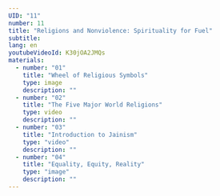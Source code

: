 ```yaml
---
UID: "11"
number: 11
title: "Religions and Nonviolence: Spirituality for Fuel"
subtitle:
lang: en
youtubeVideoId: K30jOA2JMQs
materials:
  - number: "01"
    title: "Wheel of Religious Symbols"
    type: image
    description: ""
  - number: "02"
    title: "The Five Major World Religions"
    type: video
    description: ""
  - number: "03"
    title: "Introduction to Jainism"
    type: "video"
    description: ""
  - number: "04"
    title: "Equality, Equity, Reality"
    type: "image"
    description: ""
---
```

